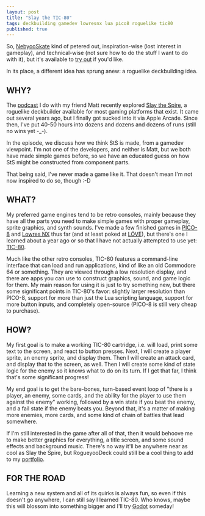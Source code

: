 ```yaml
---
layout: post
title: "Slay the TIC-80"
tags: deckbuilding gamedev lowresnx lua pico8 roguelike tic80
published: true
---
```


So, <a href="/blog/2023/09/13/back-to-basics-with-nebyooskate">NebyooSkate</a> kind of petered out, inspiration-wise (lost interest in gameplay), and technical-wise (not sure how to do the stuff I want to do with it), but it's available to [try out](https://lowresnx.inutilis.com/topic.php?id=3143) if you'd like.

In its place, a different idea has sprung anew: a roguelike deckbuilding idea.

<!--more-->

## WHY?

The [podcast](https://hackingthegrepson.com) I do with my friend Matt recently explored [Slay the Spire](https://www.megacrit.com), a roguelike deckbuilder available for most gaming platforms that exist. It came out several years ago, but I finally got sucked into it via Apple Arcade. Since then, I've put 40-50 hours into dozens and dozens and dozens of runs (still no wins yet -_-).

In the episode, we discuss how we think StS is made, from a gamedev viewpoint. I'm not one of the developers, and neither is Matt, but we both have made simple games before, so we have an educated guess on how StS might be constructed from component parts.

That being said, I've never made a game like it. That doesn't mean I'm not now inspired to do so, though :-D

## WHAT?

My preferred game engines tend to be retro consoles, mainly because they have all the parts you need to make simple games with proper gameplay, sprite graphics, and synth sounds. I've made a few finished games in [PICO-8](https://www.lexaloffle.com/pico-8.php) and [Lowres NX](https://lowresnx.inutilis.com) thus far (and at least poked at [LÖVE](https://love2d.org)), but there's one I learned about a year ago or so that I have not actually attempted to use yet: [TIC-80](https://tic80.com).

Much like the other retro consoles, TIC-80 features a command-line interface that can load and run applications, kind of like an old Commodore 64 or something. They are viewed through a low resolution display, and there are apps you can use to construct graphics, sound, and game logic for them. My main reason for using it is just to try something new, but there some significant points in TIC-80's favor: slightly larger resolution than PICO-8, support for more than just the Lua scripting language, support for more button inputs, and completely open-source (PICO-8 is still very cheap to purchase).

## HOW?

My first goal is to make a working TIC-80 cartridge, i.e. will load, print some text to the screen, and react to button presses. Next, I will create a player sprite, an enemy sprite, and display them. Then I will create an attack card, and display that to the screen, as well. Then I will create some kind of state logic for the enemy so it knows what to do on its turn. If I get that far, I think that's some significant progress!

My end goal is to get the bare-bones, turn-based event loop of "there is a player, an enemy, some cards, and the ability for the player to use them against the enemy" working, followed by a win state if you beat the enemy, and a fail state if the enemy beats you. Beyond that, it's a matter of making more enemies, more cards, and some kind of chain of battles that lead somewhere.

If I'm still interested in the game after all of that, then it would behoove me to make better graphics for everything, a title screen, and some sound effects and background music. There's no way it'll be anywhere near as cool as Slay the Spire, but RogueyooDeck could still be a cool thing to add to my [portfolio](https://neb.host/#games).

## FOR THE ROAD

Learning a new system and all of its quirks is always fun, so even if this doesn't go anywhere, I can still say I learned TIC-80. Who knows, maybe this will blossom into something bigger and I'll try [Godot](https://godotengine.org) someday!
